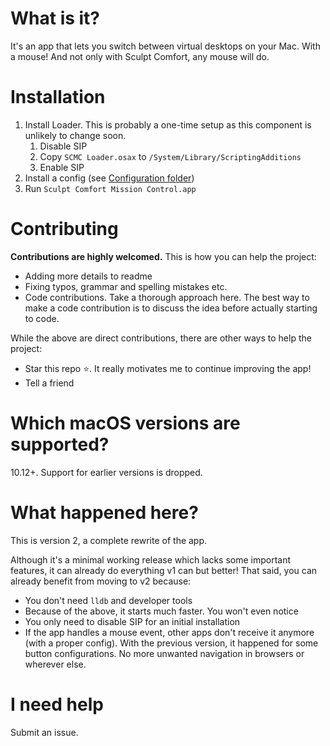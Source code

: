 # What is it?
It's an app that lets you switch between virtual desktops on your Mac. With a mouse! And not only with Sculpt Comfort, any mouse will do.

# Installation
1. Install Loader. This is probably a one-time setup as this component is unlikely to change soon.
	1. Disable SIP
	2. Copy `SCMC Loader.osax` to `/System/Library/ScriptingAdditions`
	3. Enable SIP
2. Install a config (see [Configuration folder](/Configuration))
3. Run `Sculpt Comfort Mission Control.app`

# Contributing
**Contributions are highly welcomed.** This is how you can help the project:
- Adding more details to readme
- Fixing typos, grammar and spelling mistakes etc.
- Code contributions. Take a thorough approach here. The best way to make a code contribution is to discuss the idea before actually starting to code.

While the above are direct contributions, there are other ways to help the project:
- Star this repo ⭐. It really motivates me to continue improving the app!
- Tell a friend

# Which macOS versions are supported?
10.12+. Support for earlier versions is dropped.

# What happened here?
This is version 2, a complete rewrite of the app.

Although it's a minimal working release which lacks some important features, it can already do everything v1 can but better! That said, you can already benefit from moving to v2 because:

- You don't need `lldb` and developer tools
- Because of the above, it starts much faster. You won't even notice
- You only need to disable SIP for an initial installation
- If the app handles a mouse event, other apps don't receive it anymore (with a proper config). With the previous version, it happened for some button configurations. No more unwanted navigation in browsers or wherever else.

# I need help
Submit an issue.

